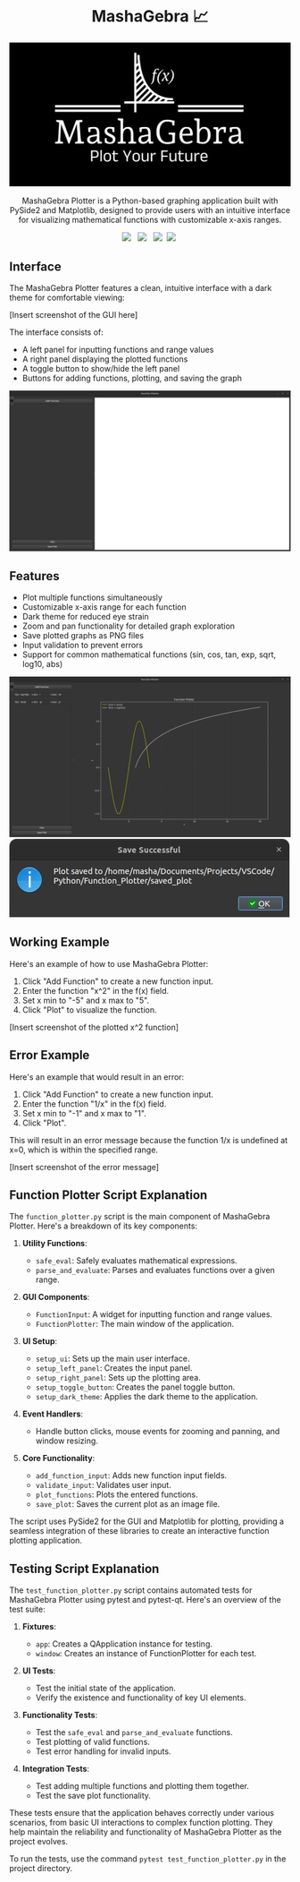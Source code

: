 <!-- PROJECT LOGO -->
<div align="center">
<h1 align="center"> MashaGebra 📈 </h1>

<!-- Ensure the path to the image is correct -->
![banner (2)](./Assets/logo-white.png)

<p align="center">
 MashaGebra Plotter is a Python-based graphing application built with PySide2 and Matplotlib, designed to provide users with an intuitive interface for visualizing mathematical functions with customizable x-axis ranges.
</p>
<a style="text-decoration:none">
<img src="https://img.shields.io/badge/numpy-%23013243.svg?style=for-the-badge&logo=numpy&logoColor=white"/> &nbsp;
<img src="https://img.shields.io/badge/Matplotlib-%23ffffff.svg?style=for-the-badge&logo=Matplotlib&logoColor=black"/>
&nbsp;
<img src="https://img.shields.io/badge/Qt-qmake-green.svg"/>&nbsp;
<img src="https://img.shields.io/badge/Python-3776AB?style=for-the-badge&logo=python&logoColor=white"/>&nbsp;
</div>

## Interface

The MashaGebra Plotter features a clean, intuitive interface with a dark theme for comfortable viewing:

[Insert screenshot of the GUI here]

The interface consists of:
- A left panel for inputting functions and range values
- A right panel displaying the plotted functions
- A toggle button to show/hide the left panel
- Buttons for adding functions, plotting, and saving the graph

![Description of the image](./Assets/main.png)


## Features

- Plot multiple functions simultaneously
- Customizable x-axis range for each function
- Dark theme for reduced eye strain
- Zoom and pan functionality for detailed graph exploration
- Save plotted graphs as PNG files
- Input validation to prevent errors
- Support for common mathematical functions (sin, cos, tan, exp, sqrt, log10, abs)

![Description of the image](./Assets/main2.png)
![Description of the image](./Assets/saving.png)

## Working Example

Here's an example of how to use MashaGebra Plotter:

1. Click "Add Function" to create a new function input.
2. Enter the function "x^2" in the f(x) field.
3. Set x min to "-5" and x max to "5".
4. Click "Plot" to visualize the function.

[Insert screenshot of the plotted x^2 function]

## Error Example

Here's an example that would result in an error:

1. Click "Add Function" to create a new function input.
2. Enter the function "1/x" in the f(x) field.
3. Set x min to "-1" and x max to "1".
4. Click "Plot".

This will result in an error message because the function 1/x is undefined at x=0, which is within the specified range.

[Insert screenshot of the error message]

## Function Plotter Script Explanation

The `function_plotter.py` script is the main component of MashaGebra Plotter. Here's a breakdown of its key components:

1. **Utility Functions**: 
   - `safe_eval`: Safely evaluates mathematical expressions.
   - `parse_and_evaluate`: Parses and evaluates functions over a given range.

2. **GUI Components**:
   - `FunctionInput`: A widget for inputting function and range values.
   - `FunctionPlotter`: The main window of the application.

3. **UI Setup**:
   - `setup_ui`: Sets up the main user interface.
   - `setup_left_panel`: Creates the input panel.
   - `setup_right_panel`: Sets up the plotting area.
   - `setup_toggle_button`: Creates the panel toggle button.
   - `setup_dark_theme`: Applies the dark theme to the application.

4. **Event Handlers**:
   - Handle button clicks, mouse events for zooming and panning, and window resizing.

5. **Core Functionality**:
   - `add_function_input`: Adds new function input fields.
   - `validate_input`: Validates user input.
   - `plot_functions`: Plots the entered functions.
   - `save_plot`: Saves the current plot as an image file.

The script uses PySide2 for the GUI and Matplotlib for plotting, providing a seamless integration of these libraries to create an interactive function plotting application.

## Testing Script Explanation

The `test_function_plotter.py` script contains automated tests for MashaGebra Plotter using pytest and pytest-qt. Here's an overview of the test suite:

1. **Fixtures**:
   - `app`: Creates a QApplication instance for testing.
   - `window`: Creates an instance of FunctionPlotter for each test.

2. **UI Tests**:
   - Test the initial state of the application.
   - Verify the existence and functionality of key UI elements.

3. **Functionality Tests**:
   - Test the `safe_eval` and `parse_and_evaluate` functions.
   - Test plotting of valid functions.
   - Test error handling for invalid inputs.

4. **Integration Tests**:
   - Test adding multiple functions and plotting them together.
   - Test the save plot functionality.

These tests ensure that the application behaves correctly under various scenarios, from basic UI interactions to complex function plotting. They help maintain the reliability and functionality of MashaGebra Plotter as the project evolves.

To run the tests, use the command `pytest test_function_plotter.py` in the project directory.
